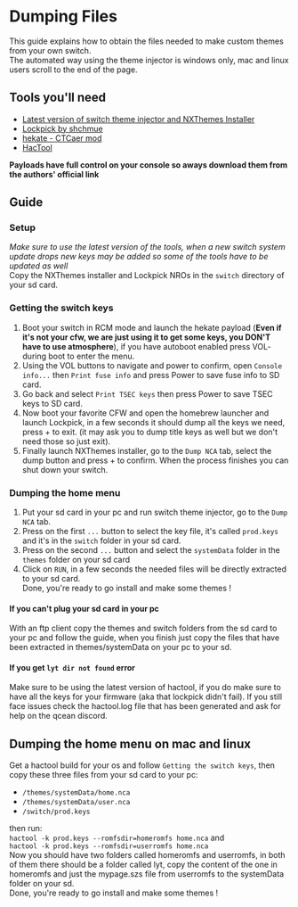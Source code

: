# Dumping Files
This guide explains how to obtain the files needed to make custom themes from your own switch.\
The automated way using the theme injector is windows only, mac and linux users scroll to the end of the page.

## Tools you'll need
- [Latest version of switch theme injector and NXThemes Installer](https://github.com/exelix11/SwitchThemeInjector/releases/latest)
- [Lockpick by shchmue](https://github.com/shchmue/Lockpick/releases)
- [hekate - CTCaer mod](https://github.com/CTCaer/hekate/releases)
- [HacTool](https://github.com/SciresM/hactool/releases/latest)

**Payloads have full control on your console so aways download them from the authors' official link**

## Guide
### Setup
*Make sure to use the latest version of the tools, when a new switch system update drops new keys may be added so some of the tools have to be updated as well* \
Copy the NXThemes installer and Lockpick NROs in the `switch` directory of your sd card.
### Getting the switch keys
1) Boot your switch in RCM mode and launch the hekate payload (**Even if it's not your cfw, we are just using it to get some keys, you DON'T have to use atmosphere**), if you have autoboot enabled press VOL- during boot to enter the menu.
2) Using the VOL buttons to navigate and power to confirm, open `Console info...` then `Print fuse info` and press Power to save fuse info to SD card. 
3) Go back and select `Print TSEC keys` then press Power to save TSEC keys to SD card. 
4) Now boot your favorite CFW and open the homebrew launcher and launch Lockpick, in a few seconds it should dump all the keys we need, press + to exit. (it may ask you to dump title keys as well but we don't need those so just exit). 
5) Finally launch NXThemes installer, go to the `Dump NCA` tab, select the dump button and press + to confirm. When the process finishes you can shut down your switch.
### Dumping the home menu
1) Put your sd card in your pc and run switch theme injector, go to the `Dump NCA` tab.
2) Press on the first `...` button to select the key file, it's called `prod.keys` and it's in the `switch` folder in your sd card. 
2) Press on the second `...` button and select the `systemData` folder in the `themes` folder on your sd card
3) Click on `RUN`, in a few seconds the needed files will be directly extracted to your sd card.\
Done, you're ready to go install and make some themes !
#### If you can't plug your sd card in your pc 
With an ftp client copy the themes and switch folders from the sd card to your pc and follow the guide, when you finish just copy the files that have been extracted in themes/systemData on your pc to your sd.
#### If you get `lyt dir not found` error
Make sure to be using the latest version of hactool, if you do make sure to have all the keys for your firmware (aka that lockpick didn't fail). If you still face issues check the hactool.log file that has been generated and ask for help on the qcean discord.

## Dumping the home menu on mac and linux
Get a hactool build for your os and follow `Getting the switch keys`, then copy these three files from your sd card to your pc:

- `/themes/systemData/home.nca`
- `/themes/systemData/user.nca`
- `/switch/prod.keys`

then run: \
`hactool -k prod.keys --romfsdir=homeromfs home.nca` and \
`hactool -k prod.keys --romfsdir=userromfs home.nca` \
Now you should have two folders called homeromfs and userromfs, in both of them there should be a folder called lyt, copy the content of the one in homeromfs and just the mypage.szs file from userromfs to the systemData folder on your sd. \
Done, you're ready to go install and make some themes !
